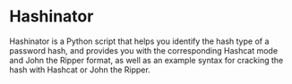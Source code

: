 # Hashinator
Hashinator is a Python script that helps you identify the hash type of a password hash, and provides you with the corresponding Hashcat mode and John the Ripper format, as well as an example syntax for cracking the hash with Hashcat or John the Ripper.

